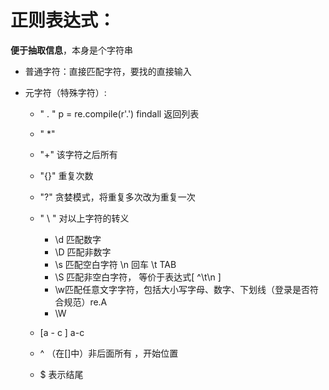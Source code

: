 # 正则表达式：

**便于抽取信息**，本身是个字符串

- 普通字符：直接匹配字符，要找的直接输入

- 元字符（特殊字符）:  

  - " . "    p = re.compile(r'.')  findall 返回列表
  - " *"   
  - "+"     该字符之后所有
  - "{}"   重复次数
  - "?" 贪婪模式，将重复多次改为重复一次
  - "  \ "  对以上字符的转义
    - \d  匹配数字
    - \D 匹配非数字
    - \s 匹配空白字符  \n 回车   \t TAB
    - \S 匹配非空白字符， 等价于表达式[ ^\t\n ]
    - \w匹配任意文字字符，包括大小写字母、数字、下划线（登录是否符合规范）re.A
    - \W

  - [a -  c ]  a-c
  - ^ （在[]中）非后面所有 ，开始位置
  - $    表示结尾